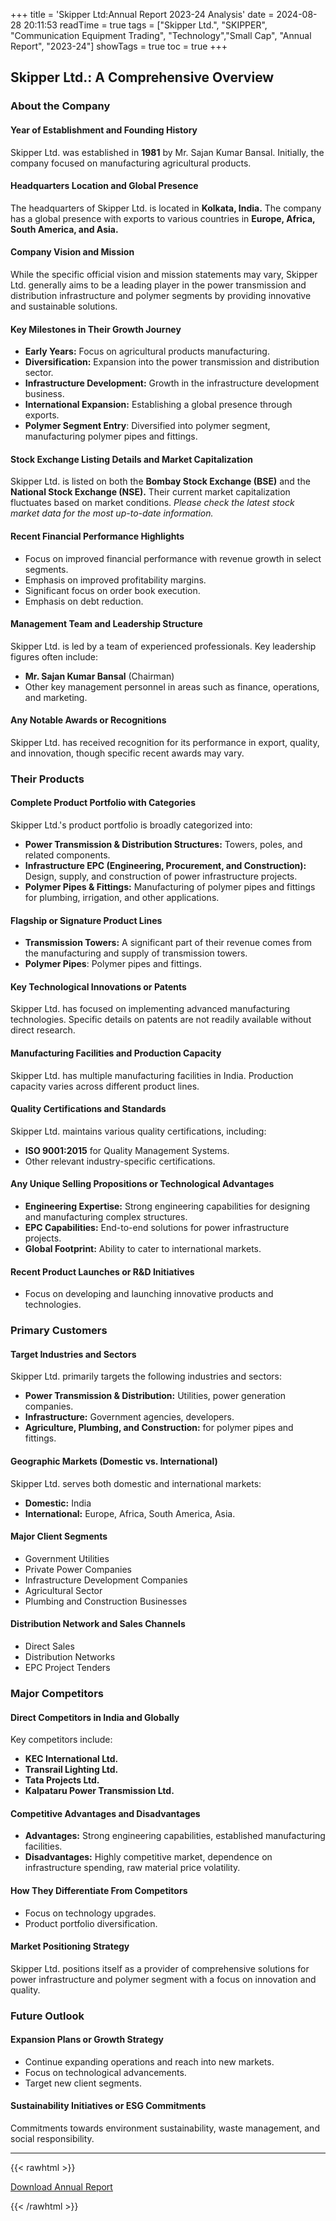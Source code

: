 +++
title = 'Skipper Ltd:Annual Report 2023-24 Analysis'
date = 2024-08-28 20:11:53
readTime = true
tags = ["Skipper Ltd.", "SKIPPER", "Communication Equipment Trading", "Technology","Small Cap", "Annual Report", "2023-24"]
showTags = true
toc = true
+++

## Skipper Ltd.: A Comprehensive Overview

### About the Company

#### Year of Establishment and Founding History

Skipper Ltd. was established in **1981** by Mr. Sajan Kumar Bansal. Initially, the company focused on manufacturing agricultural products.

#### Headquarters Location and Global Presence

The headquarters of Skipper Ltd. is located in **Kolkata, India.** The company has a global presence with exports to various countries in **Europe, Africa, South America, and Asia.**

#### Company Vision and Mission

While the specific official vision and mission statements may vary, Skipper Ltd. generally aims to be a leading player in the power transmission and distribution infrastructure and polymer segments by providing innovative and sustainable solutions.

#### Key Milestones in Their Growth Journey

*   **Early Years:** Focus on agricultural products manufacturing.
*   **Diversification:** Expansion into the power transmission and distribution sector.
*   **Infrastructure Development:** Growth in the infrastructure development business.
*   **International Expansion:** Establishing a global presence through exports.
*   **Polymer Segment Entry**: Diversified into polymer segment, manufacturing polymer pipes and fittings.

#### Stock Exchange Listing Details and Market Capitalization

Skipper Ltd. is listed on both the **Bombay Stock Exchange (BSE)** and the **National Stock Exchange (NSE).** Their current market capitalization fluctuates based on market conditions. *Please check the latest stock market data for the most up-to-date information.*

#### Recent Financial Performance Highlights

*   Focus on improved financial performance with revenue growth in select segments.
*   Emphasis on improved profitability margins.
*   Significant focus on order book execution.
*   Emphasis on debt reduction.

#### Management Team and Leadership Structure

Skipper Ltd. is led by a team of experienced professionals. Key leadership figures often include:

*   **Mr. Sajan Kumar Bansal** (Chairman)
*   Other key management personnel in areas such as finance, operations, and marketing.

#### Any Notable Awards or Recognitions

Skipper Ltd. has received recognition for its performance in export, quality, and innovation, though specific recent awards may vary.

### Their Products

#### Complete Product Portfolio with Categories

Skipper Ltd.'s product portfolio is broadly categorized into:

*   **Power Transmission & Distribution Structures:** Towers, poles, and related components.
*   **Infrastructure EPC (Engineering, Procurement, and Construction):** Design, supply, and construction of power infrastructure projects.
*   **Polymer Pipes & Fittings:** Manufacturing of polymer pipes and fittings for plumbing, irrigation, and other applications.

#### Flagship or Signature Product Lines

*   **Transmission Towers:** A significant part of their revenue comes from the manufacturing and supply of transmission towers.
*   **Polymer Pipes**: Polymer pipes and fittings.

#### Key Technological Innovations or Patents

Skipper Ltd. has focused on implementing advanced manufacturing technologies. Specific details on patents are not readily available without direct research.

#### Manufacturing Facilities and Production Capacity

Skipper Ltd. has multiple manufacturing facilities in India. Production capacity varies across different product lines.

#### Quality Certifications and Standards

Skipper Ltd. maintains various quality certifications, including:

*   **ISO 9001:2015** for Quality Management Systems.
*   Other relevant industry-specific certifications.

#### Any Unique Selling Propositions or Technological Advantages

*   **Engineering Expertise:** Strong engineering capabilities for designing and manufacturing complex structures.
*   **EPC Capabilities:** End-to-end solutions for power infrastructure projects.
*   **Global Footprint:** Ability to cater to international markets.

#### Recent Product Launches or R&D Initiatives

* Focus on developing and launching innovative products and technologies.

### Primary Customers

#### Target Industries and Sectors

Skipper Ltd. primarily targets the following industries and sectors:

*   **Power Transmission & Distribution:** Utilities, power generation companies.
*   **Infrastructure:** Government agencies, developers.
*   **Agriculture, Plumbing, and Construction:** for polymer pipes and fittings.

#### Geographic Markets (Domestic vs. International)

Skipper Ltd. serves both domestic and international markets:

*   **Domestic:** India
*   **International:** Europe, Africa, South America, Asia.

#### Major Client Segments

*   Government Utilities
*   Private Power Companies
*   Infrastructure Development Companies
*   Agricultural Sector
*   Plumbing and Construction Businesses

#### Distribution Network and Sales Channels

*   Direct Sales
*   Distribution Networks
*   EPC Project Tenders

### Major Competitors

#### Direct Competitors in India and Globally

Key competitors include:

*   **KEC International Ltd.**
*   **Transrail Lighting Ltd.**
*   **Tata Projects Ltd.**
*   **Kalpataru Power Transmission Ltd.**

#### Competitive Advantages and Disadvantages

*   **Advantages:** Strong engineering capabilities, established manufacturing facilities.
*   **Disadvantages:** Highly competitive market, dependence on infrastructure spending, raw material price volatility.

#### How They Differentiate From Competitors

*   Focus on technology upgrades.
*   Product portfolio diversification.

#### Market Positioning Strategy

Skipper Ltd. positions itself as a provider of comprehensive solutions for power infrastructure and polymer segment with a focus on innovation and quality.

### Future Outlook

#### Expansion Plans or Growth Strategy

*   Continue expanding operations and reach into new markets.
*   Focus on technological advancements.
*   Target new client segments.

#### Sustainability Initiatives or ESG Commitments

Commitments towards environment sustainability, waste management, and social responsibility.

---


{{< rawhtml >}}

<div class="button-container">    
    <a href="https://www.bseindia.com/stockinfo/AnnPdfOpen.aspx?Pname=6ede6357-2a0c-4bc1-9efc-3f469678d594.pdf" target="_blank" class="report-button">
      <i class="fas fa-file-pdf"></i> Download Annual Report
    </a>
</div>
    
{{< /rawhtml >}}
